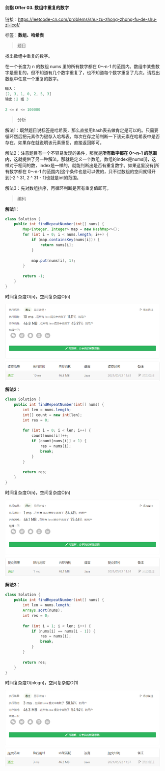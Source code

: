 #### 剑指 Offer 03. 数组中重复的数字

链接：https://leetcode-cn.com/problems/shu-zu-zhong-zhong-fu-de-shu-zi-lcof/

标签：**数组、哈希表**

> 题目

找出数组中重复的数字。


在一个长度为 n 的数组 nums 里的所有数字都在 0～n-1 的范围内。数组中某些数字是重复的，但不知道有几个数字重复了，也不知道每个数字重复了几次。请找出数组中任意一个重复的数字。

```java
输入：
[2, 3, 1, 0, 2, 5, 3]
输出：2 或 3 
    
2 <= n <= 100000
```

> 分析

解法1：既然题目说标签是哈希表，那么直接用hash表去做肯定是可以的。只需要循环然后把元素作为键存入哈希表，每次在存之前判断一下该元素在哈希表中是否存在，如果存在就说明该元素重复，直接返回即可。

解法2：注意题目有一个不容易发现的条件，那就是**所有数字都在 0～n-1 的范围内**，这就提供了另一种解法，那就是定义一个数组，数组的index是nums[i]，这样对于相同的数，index是一样的，就能判断出是否有重复数字。如果这里没有[所有数字都在 0～n-1 的范围内]这个条件也是可以做的，只不过数组的空间就得开到[-2 ^ 31, 2 ^ 31 - 1]也就是int的范围。

解法3：先对数组排序，再循环判断是否有重复值即可。

> 编码

**解法1**：

```java
class Solution {
    public int findRepeatNumber(int[] nums) {
        Map<Integer, Integer> map = new HashMap<>();
        for (int i = 0; i < nums.length; i++) {
            if (map.containsKey(nums[i])) {
                return nums[i];
            }

            map.put(nums[i], 1);
        }

        return -1;
    }
}
```

时间复杂度O(n)，空间复杂度O(n)

![image-20210522113346104](剑指Offer03.数组中重复的数字.assets/image-20210522113346104.png)

**解法2**：

```java
class Solution {
    public int findRepeatNumber(int[] nums) {
        int len = nums.length;
        int[] count = new int[len];
        int res = 0;

        for (int i = 0; i < len; i++) {
            count[nums[i]]++;
            if (count[nums[i]] > 1) {
                res = nums[i];
                break;
            }
        }

        return res;
    }
}
```

时间复杂度O(n)，空间复杂度O(n)

![image-20210522113449400](剑指Offer03.数组中重复的数字.assets/image-20210522113449400.png)

**解法3**：

```java
class Solution {
    public int findRepeatNumber(int[] nums) {
        int len = nums.length;
        Arrays.sort(nums);
        int res = 0;

        for (int i = 1; i < len; i++) {
            if (nums[i] == nums[i - 1]) {
                res = nums[i];
                break;
            }
        }

        return res;
    }
}
```

时间复杂度O(nlogn)，空间复杂度O(1)

![image-20210522113817122](剑指Offer03.数组中重复的数字.assets/image-20210522113817122.png)